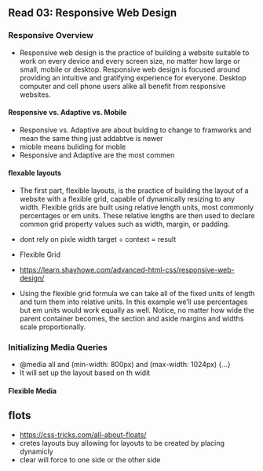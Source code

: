 ## Read 03: Responsive Web Design

### Responsive Overview
- Responsive web design is the practice of building a website suitable to work on every device and every screen size, no matter how large or small, mobile or desktop. Responsive web design is focused around providing an intuitive and gratifying experience for everyone. Desktop computer and cell phone users alike all benefit from responsive websites.

#### Responsive vs. Adaptive vs. Mobile
-  Responsive vs. Adaptive are about bulding to change to framworks and mean the same thing just addabtve is newer  
- mioble means buliding for moble 
-  Responsive and Adaptive are the most commen 
#### flexable layouts
- The first part, flexible layouts, is the practice of building the layout of a website with a flexible grid, capable of dynamically resizing to any width. Flexible grids are built using relative length units, most commonly percentages or em units. These relative lengths are then used to declare common grid property values such as width, margin, or padding.

- dont rely on pixle width  target ÷ context = result

- Flexible Grid
- https://learn.shayhowe.com/advanced-html-css/responsive-web-design/

- Using the flexible grid formula we can take all of the fixed units of length and turn them into relative units. In this example we’ll use percentages but em units would work equally as well. Notice, no matter how wide the parent container becomes, the section and aside margins and widths scale proportionally.

### Initializing Media Queries
- @media all and (min-width: 800px) and (max-width: 1024px) {...}
-  It will set up the layout based on th widit

#### Flexible Media

## flots
- https://css-tricks.com/all-about-floats/
- cretes layouts buy allowing for layouts to be created by placing dynamicly
- clear will force to one side or the other side 

